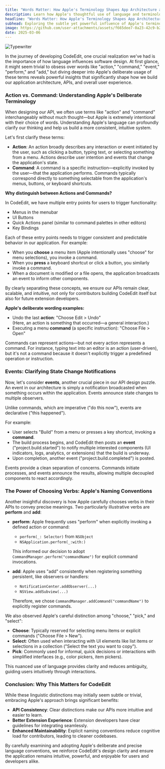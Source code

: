 ```yaml
---
title: "Words Matter: How Apple's Terminology Shapes App Architecture and API Design"
description: Learn how Apple's thoughtful use of language and terminology can inform better app design, architecture decisions, API naming, and extension ecosystems. 
headline: "Words Matter: How Apple's Terminology Shapes App Architecture and API Design"
subhead: Exploring the subtle yet powerful influence of Apple's terminology on software architecture and API design decisions. 
image: https://github.com/user-attachments/assets/f665dee7-0a23-42c9-b2e4-f4b9a482ab2c
date: 2025-03-06
---
```


<img class="wide" alt="Typewriter" src="https://github.com/user-attachments/assets/f665dee7-0a23-42c9-b2e4-f4b9a482ab2c" />

In the journey of developing CodeEdit, one crucial realization we've had is the importance of how language influences software design. At first glance, it might seem trivial to obsess over words like "action," "command," "event," "perform," and "add," but diving deeper into Apple's deliberate usage of these terms reveals powerful insights that significantly shape how we build our application architecture, APIs, and overall user experience.

### Action vs. Command: Understanding Apple's Deliberate Terminology

When designing our API, we often use terms like "action" and "command" interchangeably without much thought—but Apple is extremely intentional with their choice of words. Understanding Apple's language can profoundly clarify our thinking and help us build a more consistent, intuitive system.

Let's first clarify these terms:

- **Action**: An action broadly describes any interaction or event initiated by the user, such as clicking a button, typing text, or selecting something from a menu. Actions describe user intention and events that change the application's state.
- **Command**: A command is a specific instruction—explicitly invoked by the user—that the application performs. Commands typically correspond directly to something selectable from the application's menus, buttons, or keyboard shortcuts.

**Why distinguish between Actions and Commands?**

In CodeEdit, we have multiple entry points for users to trigger functionality:

- Menus in the menubar
- UI Buttons
- Quick Actions panel (similar to command palettes in other editors)
- Key Bindings

Each of these entry points needs to trigger consistent and predictable behavior in our application. For example:

- When you **choose** a menu item (Apple intentionally uses "choose" for menu selections), you invoke a command.
- When you **press** a keyboard shortcut or click a button, you similarly invoke a command.
- When a document is modified or a file opens, the application broadcasts an event to inform other components.

By clearly separating these concepts, we ensure our APIs remain clear, scalable, and intuitive, not only for contributors building CodeEdit itself but also for future extension developers.

**Apple's deliberate wording examples:**

- Undo the last **action**: "Choose Edit > Undo"  
  (Here, an action is something that occurred—a general interaction.)
- Executing a menu **command** (a specific instruction): "Choose File > Open"

Commands can represent actions—but not every action represents a command. For instance, typing text into an editor is an action (user-driven), but it's not a command because it doesn't explicitly trigger a predefined operation or instruction.

### Events: Clarifying State Change Notifications

Now, let's consider **events**, another crucial piece in our API design puzzle. An event in our architecture is simply a notification broadcasted when something occurs within the application. Events announce state changes to multiple observers.

Unlike commands, which are imperative ("do this now"), events are declarative ("this happened").

For example:

- User selects "Build" from a menu or presses a key shortcut, invoking a **command**.
- The build process begins, and CodeEdit then posts an **event** ("project.build.started") to notify multiple interested components (UI indicators, logs, analytics, or extensions) that the build is underway.
- Upon completion, another event ("project.build.completed") is posted.

Events provide a clean separation of concerns. Commands initiate processes, and events announce the results, allowing multiple decoupled components to react accordingly.

### The Power of Choosing Verbs: Apple's Naming Conventions

Another insightful discovery is how Apple carefully chooses verbs in their APIs to convey precise meanings. Two particularly illustrative verbs are **perform** and **add**:

- **perform**: Apple frequently uses "perform" when explicitly invoking a defined action or command:
  - `perform(_: Selector)` from `NSObject`
  - `NSApplication.perform(_:with:)`

  This informed our decision to adopt `CommandManager.perform("commandName")` for explicit command invocations.

- **add**: Apple uses "add" consistently when registering something persistent, like observers or handlers:
  - `NotificationCenter.addObserver(...)`
  - `NSView.addSubview(...)`

  Therefore, we chose `CommandManager.addCommand("commandName")` to explicitly register commands.

We also observed Apple's careful distinction among "choose," "pick," and "select":

- **Choose**: Typically reserved for selecting menu items or explicit commands ("Choose File > New").
- **Select**: Often used when interacting with UI elements like list items or selections in a collection ("Select the text you want to copy").
- **Pick**: Commonly used for informal, quick decisions or interactions with simplified interfaces (e.g., color pickers, item pickers).

This nuanced use of language provides clarity and reduces ambiguity, guiding users intuitively through interactions.

### Conclusion: Why This Matters for CodeEdit

While these linguistic distinctions may initially seem subtle or trivial, embracing Apple's approach brings significant benefits:

- **API Consistency**: Clear distinctions make our APIs more intuitive and easier to learn.
- **Better Extension Experience**: Extension developers have clear guidelines for integrating seamlessly.
- **Enhanced Maintainability**: Explicit naming conventions reduce cognitive load for contributors, leading to cleaner codebases.

By carefully examining and adopting Apple's deliberate and precise language conventions, we reinforce CodeEdit's design clarity and ensure the application remains intuitive, powerful, and enjoyable for users and developers alike.

